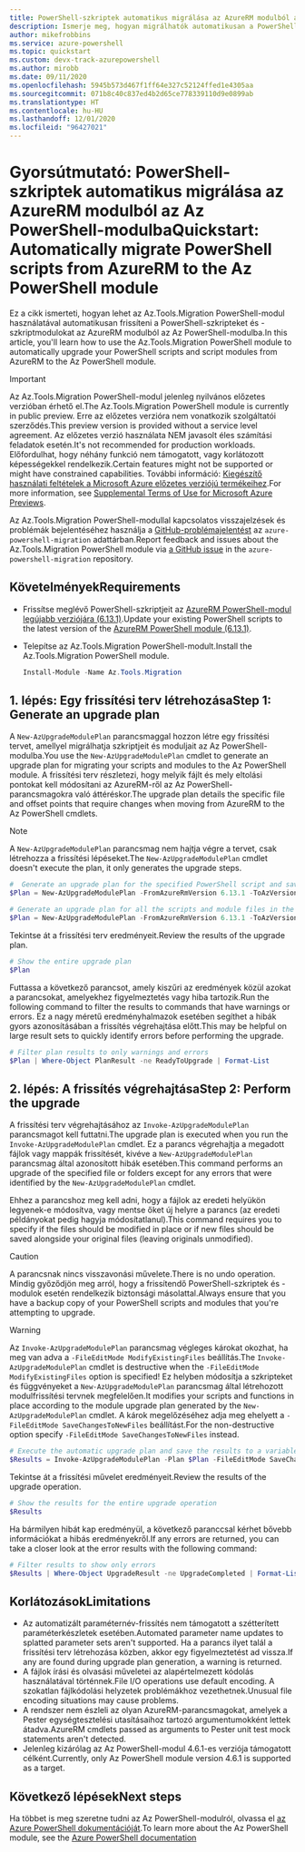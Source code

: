 ```yaml
---
title: PowerShell-szkriptek automatikus migrálása az AzureRM modulból az Az PowerShell-modulba
description: Ismerje meg, hogyan migrálhatók automatikusan a PowerShell-szkriptek az AzureRM modulból az Az PowerShell-modulba
author: mikefrobbins
ms.service: azure-powershell
ms.topic: quickstart
ms.custom: devx-track-azurepowershell
ms.author: mirobb
ms.date: 09/11/2020
ms.openlocfilehash: 5945b573d467f1ff64e327c52124ffed1e4305aa
ms.sourcegitcommit: 071b8c40c837ed4b2d65ce778339110d9e0899ab
ms.translationtype: HT
ms.contentlocale: hu-HU
ms.lasthandoff: 12/01/2020
ms.locfileid: "96427021"
---
```

# <a name="quickstart-automatically-migrate-powershell-scripts-from-azurerm-to-the-az-powershell-module"></a><span data-ttu-id="5ff72-103">Gyorsútmutató: PowerShell-szkriptek automatikus migrálása az AzureRM modulból az Az PowerShell-modulba</span><span class="sxs-lookup"><span data-stu-id="5ff72-103">Quickstart: Automatically migrate PowerShell scripts from AzureRM to the Az PowerShell module</span></span>

<span data-ttu-id="5ff72-104">Ez a cikk ismerteti, hogyan lehet az Az.Tools.Migration PowerShell-modul használatával automatikusan frissíteni a PowerShell-szkripteket és -szkriptmodulokat az AzureRM modulból az Az PowerShell-modulba.</span><span class="sxs-lookup"><span data-stu-id="5ff72-104">In this article, you'll learn how to use the Az.Tools.Migration PowerShell module to automatically upgrade your PowerShell scripts and script modules from AzureRM to the Az PowerShell module.</span></span>

> [!IMPORTANT]
> <span data-ttu-id="5ff72-105">Az Az.Tools.Migration PowerShell-modul jelenleg nyilvános előzetes verzióban érhető el.</span><span class="sxs-lookup"><span data-stu-id="5ff72-105">The Az.Tools.Migration PowerShell module is currently in public preview.</span></span> <span data-ttu-id="5ff72-106">Erre az előzetes verzióra nem vonatkozik szolgáltatói szerződés.</span><span class="sxs-lookup"><span data-stu-id="5ff72-106">This preview version is provided without a service level agreement.</span></span> <span data-ttu-id="5ff72-107">Az előzetes verzió használata NEM javasolt éles számítási feladatok esetén.</span><span class="sxs-lookup"><span data-stu-id="5ff72-107">It's not recommended for production workloads.</span></span> <span data-ttu-id="5ff72-108">Előfordulhat, hogy néhány funkció nem támogatott, vagy korlátozott képességekkel rendelkezik.</span><span class="sxs-lookup"><span data-stu-id="5ff72-108">Certain features might not be supported or might have constrained capabilities.</span></span> <span data-ttu-id="5ff72-109">További információ: [Kiegészítő használati feltételek a Microsoft Azure előzetes verziójú termékeihez](https://azure.microsoft.com/support/legal/preview-supplemental-terms/).</span><span class="sxs-lookup"><span data-stu-id="5ff72-109">For more information, see [Supplemental Terms of Use for Microsoft Azure Previews](https://azure.microsoft.com/support/legal/preview-supplemental-terms/).</span></span>

<span data-ttu-id="5ff72-110">Az Az.Tools.Migration PowerShell-modullal kapcsolatos visszajelzések és problémák bejelentéséhez használja a [GitHub-problémajelentést](https://github.com/Azure/azure-powershell-migration/issues) az `azure-powershell-migration` adattárban.</span><span class="sxs-lookup"><span data-stu-id="5ff72-110">Report feedback and issues about the Az.Tools.Migration PowerShell module via [a GitHub issue](https://github.com/Azure/azure-powershell-migration/issues) in the `azure-powershell-migration` repository.</span></span>

## <a name="requirements"></a><span data-ttu-id="5ff72-111">Követelmények</span><span class="sxs-lookup"><span data-stu-id="5ff72-111">Requirements</span></span>

* <span data-ttu-id="5ff72-112">Frissítse meglévő PowerShell-szkriptjeit az [AzureRM PowerShell-modul legújabb verziójára (6.13.1)](https://github.com/Azure/azure-powershell/releases/tag/v6.13.1-November2018).</span><span class="sxs-lookup"><span data-stu-id="5ff72-112">Update your existing PowerShell scripts to the latest version of the [AzureRM PowerShell module (6.13.1)](https://github.com/Azure/azure-powershell/releases/tag/v6.13.1-November2018).</span></span>
* <span data-ttu-id="5ff72-113">Telepítse az Az.Tools.Migration PowerShell-modult.</span><span class="sxs-lookup"><span data-stu-id="5ff72-113">Install the Az.Tools.Migration PowerShell module.</span></span>

  ```powershell
  Install-Module -Name Az.Tools.Migration
  ```

## <a name="step-1-generate-an-upgrade-plan"></a><span data-ttu-id="5ff72-114">1\. lépés: Egy frissítési terv létrehozása</span><span class="sxs-lookup"><span data-stu-id="5ff72-114">Step 1: Generate an upgrade plan</span></span>

<span data-ttu-id="5ff72-115">A `New-AzUpgradeModulePlan` parancsmaggal hozzon létre egy frissítési tervet, amellyel migrálhatja szkriptjeit és moduljait az Az PowerShell-modulba.</span><span class="sxs-lookup"><span data-stu-id="5ff72-115">You use the `New-AzUpgradeModulePlan` cmdlet to generate an upgrade plan for migrating your scripts and modules to the Az PowerShell module.</span></span> <span data-ttu-id="5ff72-116">A frissítési terv részletezi, hogy melyik fájlt és mely eltolási pontokat kell módosítani az AzureRM-ről az Az PowerShell-parancsmagokra való áttéréskor.</span><span class="sxs-lookup"><span data-stu-id="5ff72-116">The upgrade plan details the specific file and offset points that require changes when moving from AzureRM to the Az PowerShell cmdlets.</span></span>

> [!NOTE]
> <span data-ttu-id="5ff72-117">A `New-AzUpgradeModulePlan` parancsmag nem hajtja végre a tervet, csak létrehozza a frissítési lépéseket.</span><span class="sxs-lookup"><span data-stu-id="5ff72-117">The `New-AzUpgradeModulePlan` cmdlet doesn't execute the plan, it only generates the upgrade steps.</span></span>

```powershell
#  Generate an upgrade plan for the specified PowerShell script and save it to a variable.
$Plan = New-AzUpgradeModulePlan -FromAzureRmVersion 6.13.1 -ToAzVersion 4.6.1 -FilePath 'C:\Scripts\my-azure-script.ps1'
```

```powershell
# Generate an upgrade plan for all the scripts and module files in the specified folder and save it to a variable.
$Plan = New-AzUpgradeModulePlan -FromAzureRmVersion 6.13.1 -ToAzVersion 4.6.1 -DirectoryPath 'C:\Scripts'
```

<span data-ttu-id="5ff72-118">Tekintse át a frissítési terv eredményeit.</span><span class="sxs-lookup"><span data-stu-id="5ff72-118">Review the results of the upgrade plan.</span></span>

```powershell
# Show the entire upgrade plan
$Plan
```

<span data-ttu-id="5ff72-119">Futtassa a következő parancsot, amely kiszűri az eredmények közül azokat a parancsokat, amelyekhez figyelmeztetés vagy hiba tartozik.</span><span class="sxs-lookup"><span data-stu-id="5ff72-119">Run the following command to filter the results to commands that have warnings or errors.</span></span> <span data-ttu-id="5ff72-120">Ez a nagy méretű eredményhalmazok esetében segíthet a hibák gyors azonosításában a frissítés végrehajtása előtt.</span><span class="sxs-lookup"><span data-stu-id="5ff72-120">This may be helpful on large result sets to quickly identify errors before performing the upgrade.</span></span>

```powershell
# Filter plan results to only warnings and errors
$Plan | Where-Object PlanResult -ne ReadyToUpgrade | Format-List
```

## <a name="step-2-perform-the-upgrade"></a><span data-ttu-id="5ff72-121">2\. lépés: A frissítés végrehajtása</span><span class="sxs-lookup"><span data-stu-id="5ff72-121">Step 2: Perform the upgrade</span></span>

<span data-ttu-id="5ff72-122">A frissítési terv végrehajtásához az `Invoke-AzUpgradeModulePlan` parancsmagot kell futtatni.</span><span class="sxs-lookup"><span data-stu-id="5ff72-122">The upgrade plan is executed when you run the `Invoke-AzUpgradeModulePlan` cmdlet.</span></span> <span data-ttu-id="5ff72-123">Ez a parancs végrehajtja a megadott fájlok vagy mappák frissítését, kivéve a `New-AzUpgradeModulePlan` parancsmag által azonosított hibák esetében.</span><span class="sxs-lookup"><span data-stu-id="5ff72-123">This command performs an upgrade of the specified file or folders except for any errors that were identified by the `New-AzUpgradeModulePlan` cmdlet.</span></span>

<span data-ttu-id="5ff72-124">Ehhez a parancshoz meg kell adni, hogy a fájlok az eredeti helyükön legyenek-e módosítva, vagy mentse őket új helyre a parancs (az eredeti példányokat pedig hagyja módosítatlanul).</span><span class="sxs-lookup"><span data-stu-id="5ff72-124">This command requires you to specify if the files should be modified in place or if new files should be saved alongside your original files (leaving originals unmodified).</span></span>

> [!CAUTION]
> <span data-ttu-id="5ff72-125">A parancsnak nincs visszavonási művelete.</span><span class="sxs-lookup"><span data-stu-id="5ff72-125">There is no undo operation.</span></span> <span data-ttu-id="5ff72-126">Mindig győződjön meg arról, hogy a frissítendő PowerShell-szkriptek és -modulok esetén rendelkezik biztonsági másolattal.</span><span class="sxs-lookup"><span data-stu-id="5ff72-126">Always ensure that you have a backup copy of your PowerShell scripts and modules that you're attempting to upgrade.</span></span>

> [!WARNING]
> <span data-ttu-id="5ff72-127">Az `Invoke-AzUpgradeModulePlan` parancsmag végleges károkat okozhat, ha meg van adva a `-FileEditMode ModifyExistingFiles` beállítás.</span><span class="sxs-lookup"><span data-stu-id="5ff72-127">The `Invoke-AzUpgradeModulePlan` cmdlet is destructive when the `-FileEditMode ModifyExistingFiles` option is specified!</span></span> <span data-ttu-id="5ff72-128">Ez helyben módosítja a szkripteket és függvényeket a `New-AzUpgradeModulePlan` parancsmag által létrehozott modulfrissítési tervnek megfelelően.</span><span class="sxs-lookup"><span data-stu-id="5ff72-128">It modifies your scripts and functions in place according to the module upgrade plan generated by the `New-AzUpgradeModulePlan` cmdlet.</span></span> <span data-ttu-id="5ff72-129">A károk megelőzéséhez adja meg ehelyett a `-FileEditMode SaveChangesToNewFiles` beállítást.</span><span class="sxs-lookup"><span data-stu-id="5ff72-129">For the non-destructive option specify `-FileEditMode SaveChangesToNewFiles` instead.</span></span>

```powershell
# Execute the automatic upgrade plan and save the results to a variable.
$Results = Invoke-AzUpgradeModulePlan -Plan $Plan -FileEditMode SaveChangesToNewFiles
```

<span data-ttu-id="5ff72-130">Tekintse át a frissítési művelet eredményeit.</span><span class="sxs-lookup"><span data-stu-id="5ff72-130">Review the results of the upgrade operation.</span></span>

```powershell
# Show the results for the entire upgrade operation
$Results
```

<span data-ttu-id="5ff72-131">Ha bármilyen hibát kap eredményül, a következő paranccsal kérhet bővebb információkat a hibás eredményekről.</span><span class="sxs-lookup"><span data-stu-id="5ff72-131">If any errors are returned, you can take a closer look at the error results with the following command:</span></span>

```powershell
# Filter results to show only errors
$Results | Where-Object UpgradeResult -ne UpgradeCompleted | Format-List
```

## <a name="limitations"></a><span data-ttu-id="5ff72-132">Korlátozások</span><span class="sxs-lookup"><span data-stu-id="5ff72-132">Limitations</span></span>

* <span data-ttu-id="5ff72-133">Az automatizált paraméternév-frissítés nem támogatott a szétterített paraméterkészletek esetében.</span><span class="sxs-lookup"><span data-stu-id="5ff72-133">Automated parameter name updates to splatted parameter sets aren't supported.</span></span> <span data-ttu-id="5ff72-134">Ha a parancs ilyet talál a frissítési terv létrehozása közben, akkor egy figyelmeztetést ad vissza.</span><span class="sxs-lookup"><span data-stu-id="5ff72-134">If any are found during upgrade plan generation, a warning is returned.</span></span>
* <span data-ttu-id="5ff72-135">A fájlok írási és olvasási műveletei az alapértelmezett kódolás használatával történnek.</span><span class="sxs-lookup"><span data-stu-id="5ff72-135">File I/O operations use default encoding.</span></span> <span data-ttu-id="5ff72-136">A szokatlan fájlkódolási helyzetek problémákhoz vezethetnek.</span><span class="sxs-lookup"><span data-stu-id="5ff72-136">Unusual file encoding situations may cause problems.</span></span>
* <span data-ttu-id="5ff72-137">A rendszer nem észleli az olyan AzureRM-parancsmagokat, amelyek a Pester egységtesztelési utasításaihoz tartozó argumentumokként lettek átadva.</span><span class="sxs-lookup"><span data-stu-id="5ff72-137">AzureRM cmdlets passed as arguments to Pester unit test mock statements aren't detected.</span></span>
* <span data-ttu-id="5ff72-138">Jelenleg kizárólag az Az PowerShell-modul 4.6.1-es verziója támogatott célként.</span><span class="sxs-lookup"><span data-stu-id="5ff72-138">Currently, only Az PowerShell module version 4.6.1 is supported as a target.</span></span>

## <a name="next-steps"></a><span data-ttu-id="5ff72-139">Következő lépések</span><span class="sxs-lookup"><span data-stu-id="5ff72-139">Next steps</span></span>

<span data-ttu-id="5ff72-140">Ha többet is meg szeretne tudni az Az PowerShell-modulról, olvassa el [az Azure PowerShell dokumentációját](/powershell/azure/).</span><span class="sxs-lookup"><span data-stu-id="5ff72-140">To learn more about the Az PowerShell module, see the [Azure PowerShell documentation](/powershell/azure/)</span></span>